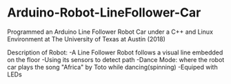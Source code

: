 # Arduino-Robot-LineFollower-Car
Programmed  an Arduino Line Follower Robot Car under a C++ and Linux Environment at The University of Texas at Austin (2018)

Description of Robot:
      -A Line Follower Robot follows a visual line embedded on the floor 
      -Using its sensors to detect path
      -Dance Mode:  where the robot car plays the song "Africa" by Toto while dancing(spinning)
      -Equiped with LEDs
 
